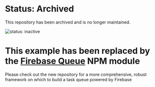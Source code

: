 # Status: Archived
This repository has been archived and is no longer maintained.

![status: inactive](https://img.shields.io/badge/status-inactive-red.svg)
# This example has been replaced by the [Firebase Queue](https://github.com/firebase/firebase-queue) NPM module

Please check out the new repository for a more comprehensive, robust framework on which to build a task queue powered by Firebase
